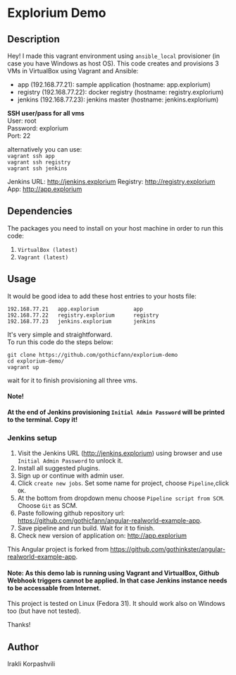 # Explorium Demo

## Description

Hey! I made this vagrant environment using `ansible_local` provisioner (in case you have Windows as host OS).
This code creates and provisions 3 VMs in VirtualBox using Vagrant and Ansible:  

- app (192.168.77.21): sample application (hostname: app.explorium)
- registry (192.168.77.22): docker registry (hostname: registry.explorium)
- jenkins (192.168.77.23): jenkins master (hostname: jenkins.explorium)

**SSH user/pass for all vms**  
User: root  
Password: explorium  
Port: 22  

alternatively you can use:  
`vagrant ssh app`  
`vagrant ssh registry`  
`vagrant ssh jenkins`

Jenkins URL: http://jenkins.explorium
Registry: http://registry.explorium
App: http://app.explorium

## Dependencies

The packages you need to install on your host machine in order to run this code:
1. `VirtualBox (latest)`
2. `Vagrant (latest)`

## Usage

It would be good idea to add these host entries to your hosts file:  

```
192.168.77.21   app.explorium           app
192.168.77.22   registry.explorium      registry
192.168.77.23   jenkins.explorium       jenkins
```

It's very simple and straightforward.  
To run this code do the steps below:
```
git clone https://github.com/gothicfann/explorium-demo
cd explorium-demo/
vagrant up
```
wait for it to finish provisioning all three vms. 
#### Note! 
**At the end of Jenkins provisioning `Initial Admin Password` will be printed to the terminal. Copy it!**

### Jenkins setup
1. Visit the Jenkins URL (http://jenkins.explorium) using browser and use `Initial Admin Password` to unlock it.  
2. Install all suggested plugins.
3. Sign up or continue with admin user.
4. Click `create new jobs`. Set some name for project, choose `Pipeline`,click `OK`.
5. At the bottom from dropdown menu choose `Pipeline script from SCM`. Choose `Git` as SCM.
6. Paste following github repository url: https://github.com/gothicfann/angular-realworld-example-app.
7. Save pipeline and run build. Wait for it to finish.
8. Check new version of application on: http://app.explorium

This Angular project is forked from https://github.com/gothinkster/angular-realworld-example-app.

#### Note: As this demo lab is running using Vagrant and VirtualBox, Github Webhook triggers cannot be applied. In that case Jenkins instance needs to be accessable from Internet.

This project is tested on Linux (Fedora 31). It should work also on Windows too (but have not tested). 

Thanks!

## Author
Irakli Korpashvili



